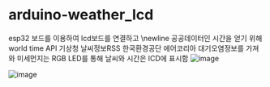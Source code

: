 # arduino-weather_lcd

esp32 보드를 이용하여 lcd보드를 연결하고 \newline
공공데이터인 시간을 얻기 위해 
world time API
기상청 날씨정보RSS 
한국환경공단 에어코리아 대기오염정보를 가져와
미세먼지는 RGB LED를 통해
날씨와 시간은 lCD에 표시함
![image](https://user-images.githubusercontent.com/126054155/220561898-02d6c63b-dbc8-4b92-ac96-77fe340c4cc1.png)

![image](https://user-images.githubusercontent.com/126054155/220561946-3b15325a-3d88-4f8a-8ff7-8b10aa7b1dff.png)
